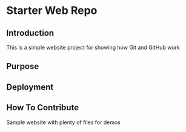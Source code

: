 # Starter Web Repo

## Introduction

This is a simple website project for showing how Git and GitHub work

## Purpose

## Deployment

## How To Contribute

Sample website with plenty of files for demos